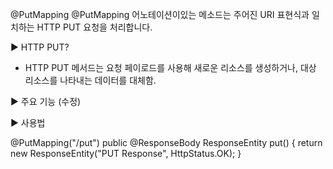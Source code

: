 @PutMapping
@PutMapping 어노테이션이있는 메소드는 주어진 URI 표현식과 일치하는 HTTP PUT 요청을 처리합니다.



▶ HTTP PUT?

- HTTP PUT 메서드는 요청 페이로드를 사용해 새로운 리소스를 생성하거나, 대상 리소스를 나타내는 데이터를 대체함.



▶ 주요 기능 (수정)



▶ 사용법

@PutMapping("/put")
public @ResponseBody ResponseEntity<String> put() {
return new ResponseEntity<String>("PUT Response", HttpStatus.OK);
}
 